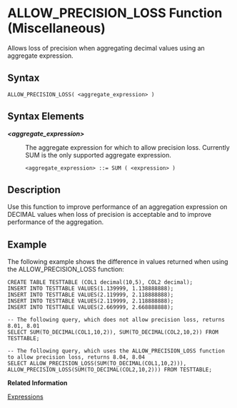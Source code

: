 <!-- loio5fd2a1b5a00649be90a77e6a712c164b -->

# ALLOW\_PRECISION\_LOSS Function \(Miscellaneous\)

Allows loss of precision when aggregating decimal values using an aggregate expression.



<a name="loio5fd2a1b5a00649be90a77e6a712c164b__sql_function_add_years_1sql_function_add_years_syntax"/>

## Syntax

```
ALLOW_PRECISION_LOSS( <aggregate_expression> )
```



<a name="loio5fd2a1b5a00649be90a77e6a712c164b__section_dzm_b3t_kfb"/>

## Syntax Elements


<dl>
<dt><b>

*<aggregate\_expression\>*

</b></dt>
<dd>

The aggregate expression for which to allow precision loss. Currently SUM is the only supported aggregate expression.

```
<aggregate_expression> ::= SUM ( <expression> )
```



</dd>
</dl>



<a name="loio5fd2a1b5a00649be90a77e6a712c164b__sql_function_add_years_1sql_function_add_years_description"/>

## Description

Use this function to improve performance of an aggregation expression on DECIMAL values when loss of precision is acceptable and to improve performance of the aggregation.



<a name="loio5fd2a1b5a00649be90a77e6a712c164b__sql_function_add_years_1sql_function_add_years_examples"/>

## Example

The following example shows the difference in values returned when using the ALLOW\_PRECISION\_LOSS function:

```
CREATE TABLE TESTTABLE (COL1 decimal(10,5), COL2 decimal);
INSERT INTO TESTTABLE VALUES(1.139999, 1.138888888);
INSERT INTO TESTTABLE VALUES(2.119999, 2.118888888);
INSERT INTO TESTTABLE VALUES(2.119999, 2.118888888);
INSERT INTO TESTTABLE VALUES(2.669999, 2.668888888);
				
-- The following query, which does not allow precision loss, returns 8.01, 8.01
SELECT SUM(TO_DECIMAL(COL1,10,2)), SUM(TO_DECIMAL(COL2,10,2)) FROM TESTTABLE;
				
-- The following query, which uses the ALLOW_PRECISION_LOSS function to allow precision loss, returns 8.04, 8.04
SELECT ALLOW_PRECISION_LOSS(SUM(TO_DECIMAL(COL1,10,2))), ALLOW_PRECISION_LOSS(SUM(TO_DECIMAL(COL2,10,2))) FROM TESTTABLE;
```

**Related Information**  


[Expressions](../expressions-20a4389.md "An expression is a clause that can be evaluated to return values.")

